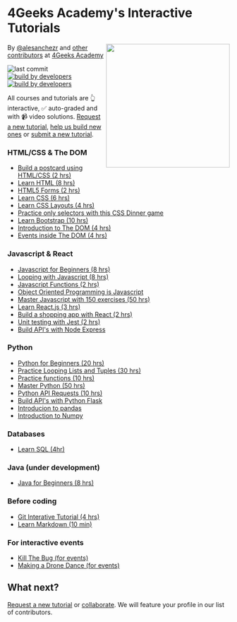 # 4Geeks Academy's Interactive Tutorials

<a href="https://www.4geeksacademy.co"><img height="280" align="right" src="https://raw.githubusercontent.com/4GeeksAcademy/Interactive-Tutorials/006d393c5ec5e1acb65852535ac205b8c3668219/badge.svg"></a>

By [@alesanchezr](https://twitter.com/alesanchezr) and [other contributors](https://github.com/4GeeksAcademy/Interactive-Tutorials/graphs/contributors) at [4Geeks Academy](http://4geeksacademy.co/)


![last commit](https://img.shields.io/github/last-commit/4geeksacademy/Interactive-Tutorials)
[![build by developers](https://img.shields.io/badge/build_by-Developers-blue)](https://breatheco.de)
[![build by developers](https://img.shields.io/twitter/follow/4geeksacademy?style=social&logo=twitter)](https://twitter.com/4geeksacademy)

All courses and tutorials are 👆 interactive, ✅ auto-graded and with 📹 video solutions. [Request a new tutorial](https://github.com/4GeeksAcademy/About-4Geeks-Academy/issues/new), [help us build new ones](https://github.com/4GeeksAcademy/About-4Geeks-Academy/labels/help%20wanted) or [submit a new tutorial](https://github.com/4GeeksAcademy/Interactive-Tutorials/blob/master/CONTRIBUTING.md).

### HTML/CSS & The DOM
  
- [Build a postcard using HTML/CSS (2 hrs)](https://github.com/breatheco-de/exercise-postcard)
- [Learn HTML (8 hrs)](https://github.com/4GeeksAcademy/html-tutorial-exercises-course)
- [HTML5 Forms (2 hrs)](https://github.com/4GeeksAcademy/html-forms-tutorial-exercises)
- [Learn CSS (6 hrs)](https://github.com/4GeeksAcademy/css-tutorial-exercises-course)
- [Learn CSS Layouts (4 hrs)](https://github.com/4GeeksAcademy/css-layouts-tutorial-exercises)
- [Practice only selectors with this CSS Dinner game](https://flukeout.github.io/)
- [Learn Bootstrap (10 hrs)](https://github.com/4GeeksAcademy/bootstrap-exercises-tutorial)
- [Introduction to The DOM (4 hrs)](https://github.com/4GeeksAcademy/javascript-dom-tutorial-exercises)
- [Events inside The DOM (4 hrs)](https://github.com/4GeeksAcademy/javascript-events-tutorial-exercises)

### Javascript & React

- [Javascript for Beginners (8 hrs)](https://github.com/4GeeksAcademy/javascript-beginner-exercises-tutorial)
- [Looping with Javascript (8 hrs)](https://github.com/4GeeksAcademy/javascript-arrays-exercises-tutorial)
- [Javascript Functions (2 hrs)](https://github.com/4GeeksAcademy/javascript-functions-exercises-tutorial)
- [Object Oriented Programming is Javascript](https://github.com/4GeeksAcademy/object-oriented-javascript-tutorial-exercises)
- [Master Javascript with 150 exercises (50 hrs)](https://github.com/4GeeksAcademy/master-javascript-programming-exercises)
- [Learn React.js (3 hrs)](https://github.com/4GeeksAcademy/react-tutorial-exercises)
- [Build a shopping app with React (2 hrs)](https://react-tutorial.app/app.html)
- [Unit testing with Jest (2 hrs)](https://github.com/breatheco-de/exercise-unit-test-with-jest)
- [Build API's with Node Express](https://github.com/4GeeksAcademy/node-api-tutorial)

### Python 

- [Python for Beginners (20 hrs)](https://github.com/4GeeksAcademy/python-beginner-programming-exercises)
- [Practice Looping Lists and Tuples (30 hrs)](https://github.com/4GeeksAcademy/python-lists-loops-programming-exercises)
- [Practice functions (10 hrs)](https://github.com/4GeeksAcademy/python-functions-programming-exercises)
- [Master Python (50 hrs)](https://github.com/4GeeksAcademy/master-python-programming-exercises)
- [Python API Requests (10 hrs)](https://github.com/4GeeksAcademy/python-http-requests-api-tutorial-exercises)
- [Build API's with Python Flask](https://github.com/breatheco-de/python-flask-api-tutorial)
- [Introducion to pandas](https://github.com/4GeeksAcademy/python-pandas-tutorial)
- [Introduction to Numpy](https://github.com/4GeeksAcademy/numpy-100)

### Databases

- [Learn SQL (4hr)](https://sqlbolt.com/lesson/select_queries_introduction)

### Java (under development) 

- [Java for Beginners (8 hrs)](https://github.com/4GeeksAcademy/java-beginner-exercises)

### Before coding

- [Git Interative Tutorial (4 hrs)](https://github.com/4GeeksAcademy/git-interactive-tutorial)
- [Learn Markdown (10 min)](https://commonmark.org/help/tutorial/)

### For interactive events

- [Kill The Bug (for events)](https://github.com/4GeeksAcademy/kill-the-bug)
- [Making a Drone Dance (for events)](https://github.com/4GeeksAcademy/ultimate-drone-dance)

## What next? 

[Request a new tutorial](https://github.com/4GeeksAcademy/About-4Geeks-Academy/issues/new) or [collaborate](https://github.com/4GeeksAcademy/About-4Geeks-Academy/labels/help%20wanted). We will feature your profile in our list of contributors.
